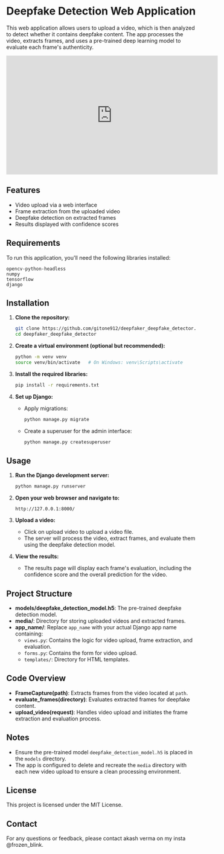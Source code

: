 # Deepfake Detection Web Application

This web application allows users to upload a video, which is then analyzed to detect whether it contains deepfake content. The app processes the video, extracts frames, and uses a pre-trained deep learning model to evaluate each frame's authenticity.

<iframe width="560" height="315" src="https://www.youtube.com/embed/W8vzLt1McN0" title="YouTube video player" frameborder="0" allow="accelerometer; autoplay; clipboard-write; encrypted-media; gyroscope; picture-in-picture" allowfullscreen></iframe>


## Features

- Video upload via a web interface
- Frame extraction from the uploaded video
- Deepfake detection on extracted frames
- Results displayed with confidence scores

## Requirements

To run this application, you'll need the following libraries installed:

```
opencv-python-headless
numpy
tensorflow
django
```

## Installation

1. **Clone the repository:**

   ```bash
   git clone https://github.com/gitone912/deepfaker_deepfake_detector.git
   cd deepfaker_deepfake_detector
   ```
2. **Create a virtual environment (optional but recommended):**

   ```bash
   python -m venv venv
   source venv/bin/activate   # On Windows: venv\Scripts\activate
   ```
3. **Install the required libraries:**

   ```bash
   pip install -r requirements.txt
   ```
4. **Set up Django:**

   - Apply migrations:

     ```bash
     python manage.py migrate
     ```
   - Create a superuser for the admin interface:

     ```bash
     python manage.py createsuperuser
     ```

## Usage

1. **Run the Django development server:**

   ```bash
   python manage.py runserver
   ```
2. **Open your web browser and navigate to:**

   ```
   http://127.0.0.1:8000/
   ```
3. **Upload a video:**

   - Click on upload video to upload a video file.
   - The server will process the video, extract frames, and evaluate them using the deepfake detection model.
4. **View the results:**

   - The results page will display each frame's evaluation, including the confidence score and the overall prediction for the video.

## Project Structure

- **models/deepfake_detection_model.h5**: The pre-trained deepfake detection model.
- **media/**: Directory for storing uploaded videos and extracted frames.
- **app_name/**: Replace `app_name` with your actual Django app name containing:
  - `views.py`: Contains the logic for video upload, frame extraction, and evaluation.
  - `forms.py`: Contains the form for video upload.
  - `templates/`: Directory for HTML templates.

## Code Overview

- **FrameCapture(path)**: Extracts frames from the video located at `path`.
- **evaluate_frames(directory)**: Evaluates extracted frames for deepfake content.
- **upload_video(request)**: Handles video upload and initiates the frame extraction and evaluation process.

## Notes

- Ensure the pre-trained model `deepfake_detection_model.h5` is placed in the `models` directory.
- The app is configured to delete and recreate the `media` directory with each new video upload to ensure a clean processing environment.

## License

This project is licensed under the MIT License.

## Contact

For any questions or feedback, please contact  akash verma  on my insta @frozen_blink.
